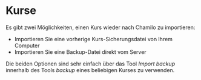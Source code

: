 # Kurse

Es gibt zwei Möglichkeiten, einen Kurs wieder nach Chamilo zu importieren:

* Importieren Sie eine vorherige Kurs-Sicherungsdatei von Ihrem Computer
* Importieren Sie eine Backup-Datei direkt vom Server

Die beiden Optionen sind sehr einfach über das Tool _Import backup_ innerhalb des Tools _backup_ eines beliebigen Kurses zu verwenden.

